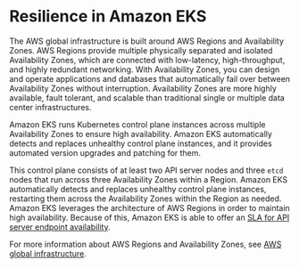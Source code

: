# Resilience in Amazon EKS<a name="disaster-recovery-resiliency"></a>

The AWS global infrastructure is built around AWS Regions and Availability Zones\. AWS Regions provide multiple physically separated and isolated Availability Zones, which are connected with low\-latency, high\-throughput, and highly redundant networking\. With Availability Zones, you can design and operate applications and databases that automatically fail over between Availability Zones without interruption\. Availability Zones are more highly available, fault tolerant, and scalable than traditional single or multiple data center infrastructures\. 

Amazon EKS runs Kubernetes control plane instances across multiple Availability Zones to ensure high availability\. Amazon EKS automatically detects and replaces unhealthy control plane instances, and it provides automated version upgrades and patching for them\.

This control plane consists of at least two API server nodes and three `etcd` nodes that run across three Availability Zones within a Region\. Amazon EKS automatically detects and replaces unhealthy control plane instances, restarting them across the Availability Zones within the Region as needed\. Amazon EKS leverages the architecture of AWS Regions in order to maintain high availability\. Because of this, Amazon EKS is able to offer an [SLA for API server endpoint availability](https://aws.amazon.com/eks/sla)\.

For more information about AWS Regions and Availability Zones, see [AWS global infrastructure](http://aws.amazon.com/about-aws/global-infrastructure/)\.
